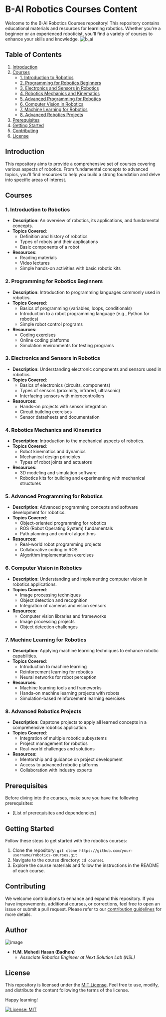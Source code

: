 # B-AI Robotics Courses Content

Welcome to the B-AI Robotics Courses repository! This repository contains educational materials and resources for learning robotics. Whether you're a beginner or an experienced roboticist, you'll find a variety of courses to enhance your skills and knowledge.
![b_ai](https://github.com/hm-badhon/B-AI-Robotics/assets/85755347/f13078d8-088e-4a64-b2cf-6974c5da8add)

## Table of Contents

1. [Introduction](#introduction)
2. [Courses](#courses)
   - [1. Introduction to Robotics](#1-introduction-to-robotics)
   - [2. Programming for Robotics Beginners](#2-programming-for-robotics-beginners)
   - [3. Electronics and Sensors in Robotics](#3-electronics-and-sensors-in-robotics)
   - [4. Robotics Mechanics and Kinematics](#4-robotics-mechanics-and-kinematics)
   - [5. Advanced Programming for Robotics](#5-advanced-programming-for-robotics)
   - [6. Computer Vision in Robotics](#6-computer-vision-in-robotics)
   - [7. Machine Learning for Robotics](#7-machine-learning-for-robotics)
   - [8. Advanced Robotics Projects](#8-advanced-robotics-projects)
3. [Prerequisites](#prerequisites)
4. [Getting Started](#getting-started)
5. [Contributing](#contributing)
6. [License](#license)

## Introduction

This repository aims to provide a comprehensive set of courses covering various aspects of robotics. From fundamental concepts to advanced topics, you'll find resources to help you build a strong foundation and delve into specific areas of interest.

## Courses

### 1. Introduction to Robotics

   - **Description**: An overview of robotics, its applications, and fundamental concepts.
   - **Topics Covered**:
     - Definition and history of robotics
     - Types of robots and their applications
     - Basic components of a robot
   - **Resources**:
     - Reading materials
     - Video lectures
     - Simple hands-on activities with basic robotic kits

### 2. Programming for Robotics Beginners

   - **Description**: Introduction to programming languages commonly used in robotics.
   - **Topics Covered**:
     - Basics of programming (variables, loops, conditionals)
     - Introduction to a robot programming language (e.g., Python for robotics)
     - Simple robot control programs
   - **Resources**:
     - Coding exercises
     - Online coding platforms
     - Simulation environments for testing programs

### 3. Electronics and Sensors in Robotics

   - **Description**: Understanding electronic components and sensors used in robotics.
   - **Topics Covered**:
     - Basics of electronics (circuits, components)
     - Types of sensors (proximity, infrared, ultrasonic)
     - Interfacing sensors with microcontrollers
   - **Resources**:
     - Hands-on projects with sensor integration
     - Circuit building exercises
     - Sensor datasheets and documentation

### 4. Robotics Mechanics and Kinematics

   - **Description**: Introduction to the mechanical aspects of robotics.
   - **Topics Covered**:
     - Robot kinematics and dynamics
     - Mechanical design principles
     - Types of robot joints and actuators
   - **Resources**:
     - 3D modeling and simulation software
     - Robotics kits for building and experimenting with mechanical structures

### 5. Advanced Programming for Robotics

   - **Description**: Advanced programming concepts and software development for robotics.
   - **Topics Covered**:
     - Object-oriented programming for robotics
     - ROS (Robot Operating System) fundamentals
     - Path planning and control algorithms
   - **Resources**:
     - Real-world robot programming projects
     - Collaborative coding in ROS
     - Algorithm implementation exercises

### 6. Computer Vision in Robotics

   - **Description**: Understanding and implementing computer vision in robotics applications.
   - **Topics Covered**:
     - Image processing techniques
     - Object detection and recognition
     - Integration of cameras and vision sensors
   - **Resources**:
     - Computer vision libraries and frameworks
     - Image processing projects
     - Object detection challenges

### 7. Machine Learning for Robotics

   - **Description**: Applying machine learning techniques to enhance robotic capabilities.
   - **Topics Covered**:
     - Introduction to machine learning
     - Reinforcement learning for robotics
     - Neural networks for robot perception
   - **Resources**:
     - Machine learning tools and frameworks
     - Hands-on machine learning projects with robots
     - Simulation-based reinforcement learning exercises

### 8. Advanced Robotics Projects

   - **Description**: Capstone projects to apply all learned concepts in a comprehensive robotics application.
   - **Topics Covered**:
     - Integration of multiple robotic subsystems
     - Project management for robotics
     - Real-world challenges and solutions
   - **Resources**:
     - Mentorship and guidance on project development
     - Access to advanced robotic platforms
     - Collaboration with industry experts

## Prerequisites

Before diving into the courses, make sure you have the following prerequisites:

- [List of prerequisites and dependencies]

## Getting Started

Follow these steps to get started with the robotics courses:

1. Clone the repository: `git clone https://github.com/your-username/robotics-courses.git`
2. Navigate to the course directory: `cd course1`
3. Explore the course materials and follow the instructions in the README of each course.

## Contributing

We welcome contributions to enhance and expand this repository. If you have improvements, additional courses, or corrections, feel free to open an issue or submit a pull request. Please refer to our [contribution guidelines](CONTRIBUTING.md) for more details.

## Author
![image](https://github.com/hm-badhon/B-AI-Robotics/assets/85755347/66c97e32-8c1a-4ff4-8d0a-2ca6cea547a5)
- **H.M. Mehedi Hasan (Badhon)**
  - *Associate Robotics Engineer at Next Solution Lab (NSL)*

## License

This repository is licensed under the [MIT License](LICENSE.md). Feel free to use, modify, and distribute the content following the terms of the license.

Happy learning!

[![License: MIT](https://img.shields.io/badge/License-MIT-blue.svg)](https://opensource.org/licenses/MIT)
